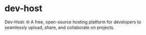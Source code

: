 # dev-host
Dev-Host: 🌐 A free, open-source hosting platform for developers to seamlessly upload, share, and collaborate on projects.
